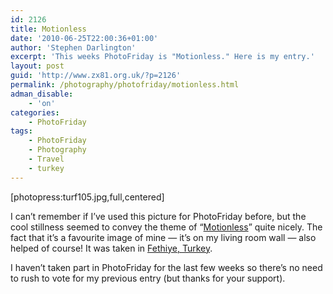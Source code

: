 ```yaml
---
id: 2126
title: Motionless
date: '2010-06-25T22:00:36+01:00'
author: 'Stephen Darlington'
excerpt: 'This weeks PhotoFriday is "Motionless." Here is my entry.'
layout: post
guid: 'http://www.zx81.org.uk/?p=2126'
permalink: /photography/photofriday/motionless.html
adman_disable:
    - 'on'
categories:
    - PhotoFriday
tags:
    - PhotoFriday
    - Photography
    - Travel
    - turkey
---
```


\[photopress:turf105.jpg,full,centered\]

I can’t remember if I’ve used this picture for PhotoFriday before, but the cool stillness seemed to convey the theme of “[Motionless](http://www.photofriday.com/archives/challenge/000993.php)” quite nicely. The fact that it’s a favourite image of mine — it’s on my living room wall — also helped of course! It was taken in [Fethiye, Turkey](http://www.zx81.org.uk/travel/turkey.html).

I haven’t taken part in PhotoFriday for the last few weeks so there’s no need to rush to vote for my previous entry (but thanks for your support).